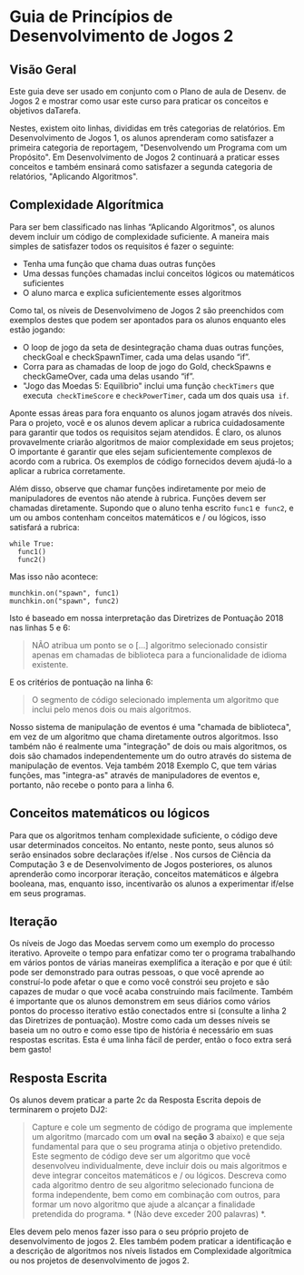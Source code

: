 ﻿# Guia de Princípios de Desenvolvimento de Jogos 2

## Visão Geral

Este guia deve ser usado em conjunto com o Plano de aula de Desenv. de Jogos 2 e mostrar como usar este curso para praticar os conceitos e objetivos daTarefa.

Nestes, existem oito linhas, divididas em três categorias de relatórios. Em Desenvolvimento de Jogos 1, os alunos aprenderam como satisfazer a primeira categoria de reportagem, "Desenvolvendo um Programa com um Propósito". Em Desenvolvimento de Jogos  2 continuará a praticar esses conceitos e também ensinará como satisfazer a segunda categoria de relatórios, "Aplicando Algoritmos".

## Complexidade Algorítmica

Para ser bem classificado nas linhas “Aplicando Algoritmos", os alunos devem incluir um código de complexidade suficiente. A maneira mais simples de satisfazer todos os requisitos é fazer o seguinte:

* Tenha uma função que chama duas outras funções
* Uma dessas funções chamadas inclui conceitos lógicos ou matemáticos suficientes
* O aluno marca e explica suficientemente esses algoritmos

Como tal, os níveis de Desenvolvimeno de Jogos 2 são preenchidos com exemplos destes que podem ser apontados para os alunos enquanto eles estão jogando:

* O loop de jogo da seta de desintegração chama duas outras funções, checkGoal e checkSpawnTimer, cada uma delas usando “if”.
* Corra para as chamadas de loop de jogo do Gold, checkSpawns e checkGameOver, cada uma delas usando “if”.
* "Jogo das Moedas 5: Equilíbrio" inclui uma função `checkTimers` que executa` checkTimeScore` e `checkPowerTimer`, cada um dos quais usa` if`.

Aponte essas áreas para fora enquanto os alunos jogam através dos níveis. Para o projeto, você e os alunos devem aplicar a rubrica cuidadosamente para garantir que todos os requisitos sejam atendidos. É claro, os alunos provavelmente criarão algoritmos de maior complexidade em seus projetos; O importante é garantir que eles sejam suficientemente complexos de acordo com a rubrica. Os exemplos de código fornecidos devem ajudá-lo a aplicar a rubrica corretamente.

Além disso, observe que chamar funções indiretamente por meio de manipuladores de eventos não atende à rubrica. Funções devem ser chamadas diretamente. Supondo que o aluno tenha escrito `func1` e` func2`, e um ou ambos contenham conceitos matemáticos e / ou lógicos, isso satisfará a rubrica:

```
while True:
  func1()
  func2()
```

Mas isso não acontece:
```
munchkin.on("spawn", func1)
munchkin.on("spawn", func2)
```

Isto é baseado em nossa interpretação das Diretrizes de Pontuação 2018 nas linhas 5 e 6:

> NÃO atribua um ponto se o [...] algoritmo selecionado consistir apenas em chamadas de biblioteca para a funcionalidade de idioma existente.

E os critérios de pontuação na linha 6:

> O segmento de código selecionado implementa um algoritmo que inclui pelo menos dois ou mais algoritmos.

Nosso sistema de manipulação de eventos é uma "chamada de biblioteca", em vez de um algoritmo que chama diretamente outros
algoritmos. Isso também não é realmente uma "integração" de dois ou mais algoritmos, os dois são chamados
independentemente um do outro através do sistema de manipulação de eventos. Veja também 2018 Exemplo C, que tem
várias funções, mas "integra-as" através de manipuladores de eventos e, portanto, não recebe o ponto para a linha 6.
 

## Conceitos matemáticos ou lógicos

Para que os algoritmos tenham complexidade suficiente, o código deve usar determinados conceitos. No entanto, neste ponto, seus alunos só serão ensinados  sobre declarações if/else . Nos cursos de Ciência da Computação 3 e de Desenvolvimento de Jogos posteriores, os alunos aprenderão como incorporar iteração, conceitos matemáticos e álgebra booleana, mas, enquanto isso, incentivarão os alunos a experimentar if/else em seus programas.


## Iteração

Os níveis de Jogo das Moedas servem como um exemplo do processo iterativo. Aproveite o tempo para enfatizar como ter o programa trabalhando em vários pontos de várias maneiras exemplifica a iteração e por que é útil: pode ser demonstrado para outras pessoas, o que você aprende ao construí-lo pode afetar o que e como você constrói seu projeto e são capazes de mudar o que você acaba construindo mais facilmente. Também é importante que os alunos demonstrem em seus diários como vários pontos do processo iterativo estão conectados entre si (consulte a linha 2 das Diretrizes de pontuação). Mostre como cada um desses níveis se baseia um no outro e como esse tipo de história é necessário em suas respostas escritas. Esta é uma linha fácil de perder, então o foco extra será bem gasto!

## Resposta Escrita

Os alunos devem praticar a parte 2c da Resposta Escrita depois de terminarem o projeto DJ2:

> Capture e cole um segmento de código de programa que implemente um algoritmo (marcado com um **oval** na **seção 3** abaixo) e que seja fundamental para que o seu programa atinja o objetivo pretendido. Este segmento de código deve ser um algoritmo que você desenvolveu individualmente, deve incluir dois ou mais algoritmos e deve integrar conceitos matemáticos e / ou lógicos. Descreva como cada algoritmo dentro de seu algoritmo selecionado funciona de forma independente, bem como em combinação com outros, para formar um novo algoritmo que ajude a alcançar a finalidade pretendida do programa. * (Não deve exceder 200 palavras) *.

Eles devem pelo menos fazer isso para o seu próprio projeto de desenvolvimento de jogos 2. Eles também podem praticar a identificação e a descrição de algoritmos nos níveis listados em Complexidade algorítmica ou nos projetos de desenvolvimento de jogos 2.
